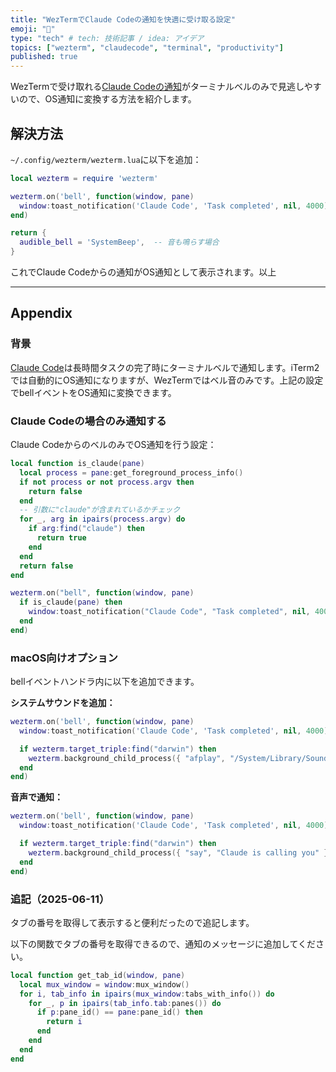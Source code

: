 ```yaml
---
title: "WezTermでClaude Codeの通知を快適に受け取る設定"
emoji: "🔔"
type: "tech" # tech: 技術記事 / idea: アイデア
topics: ["wezterm", "claudecode", "terminal", "productivity"]
published: true
---
```


WezTermで受け取れる[Claude Codeの通知](https://docs.anthropic.com/en/docs/claude-code/settings#notification-setup)がターミナルベルのみで見逃しやすいので、OS通知に変換する方法を紹介します。

## 解決方法

`~/.config/wezterm/wezterm.lua`に以下を追加：

```lua
local wezterm = require 'wezterm'

wezterm.on('bell', function(window, pane)
  window:toast_notification('Claude Code', 'Task completed', nil, 4000)
end)

return {
  audible_bell = 'SystemBeep',  -- 音も鳴らす場合
}
```

これでClaude Codeからの通知がOS通知として表示されます。以上

---

## Appendix

### 背景

[Claude Code](https://claude.ai/code)は長時間タスクの完了時にターミナルベルで通知します。iTerm2では自動的にOS通知になりますが、WezTermではベル音のみです。上記の設定でbellイベントをOS通知に変換できます。

### Claude Codeの場合のみ通知する

Claude CodeからのベルのみでOS通知を行う設定：

```lua
local function is_claude(pane)
  local process = pane:get_foreground_process_info()
  if not process or not process.argv then
    return false
  end
  -- 引数に"claude"が含まれているかチェック
  for _, arg in ipairs(process.argv) do
    if arg:find("claude") then
      return true
    end
  end
  return false
end

wezterm.on("bell", function(window, pane)
  if is_claude(pane) then
    window:toast_notification("Claude Code", "Task completed", nil, 4000)
  end
end)
```

### macOS向けオプション

bellイベントハンドラ内に以下を追加できます。

**システムサウンドを追加：**

```lua
wezterm.on('bell', function(window, pane)
  window:toast_notification('Claude Code', 'Task completed', nil, 4000)

  if wezterm.target_triple:find("darwin") then
    wezterm.background_child_process({ "afplay", "/System/Library/Sounds/Submarine.aiff" })
  end
end)
```

**音声で通知：**

```lua
wezterm.on('bell', function(window, pane)
  window:toast_notification('Claude Code', 'Task completed', nil, 4000)

  if wezterm.target_triple:find("darwin") then
    wezterm.background_child_process({ "say", "Claude is calling you" })
  end
end)
```

### 追記（2025-06-11）

タブの番号を取得して表示すると便利だったので追記します。

以下の関数でタブの番号を取得できるので、通知のメッセージに追加してください。

```lua
local function get_tab_id(window, pane)
  local mux_window = window:mux_window()
  for i, tab_info in ipairs(mux_window:tabs_with_info()) do
    for _, p in ipairs(tab_info.tab:panes()) do
      if p:pane_id() == pane:pane_id() then
        return i
      end
    end
  end
end
```
